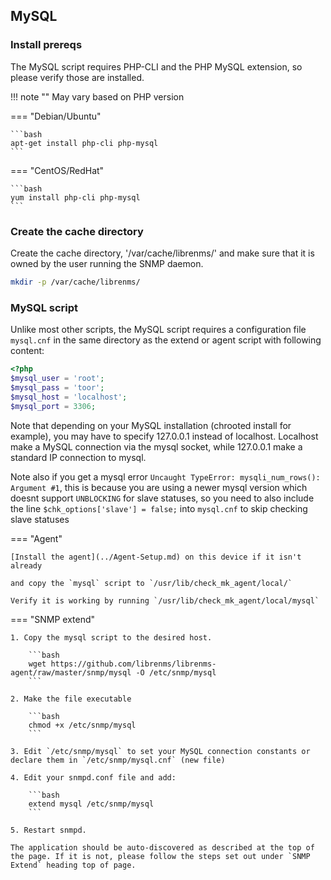 
## MySQL

### Install prereqs
The MySQL script requires PHP-CLI and the PHP MySQL extension, so
please verify those are installed.

!!! note "" 
    May vary based on PHP version
        
=== "Debian/Ubuntu"

    ```bash
    apt-get install php-cli php-mysql
    ```

=== "CentOS/RedHat"

    ```bash
    yum install php-cli php-mysql
    ```

### Create the cache directory

Create the cache directory, '/var/cache/librenms/' and make sure
that it is owned by the user running the SNMP daemon.

```bash
mkdir -p /var/cache/librenms/
```

### MySQL script
Unlike most other scripts, the MySQL script requires a configuration
file `mysql.cnf` in the same directory as the extend or agent script
with following content:

```php
<?php
$mysql_user = 'root';
$mysql_pass = 'toor';
$mysql_host = 'localhost';
$mysql_port = 3306;
```

Note that depending on your MySQL installation (chrooted install for example),
you may have to specify 127.0.0.1 instead of localhost. Localhost make
a MySQL connection via the mysql socket, while 127.0.0.1 make a standard
IP connection to mysql.

Note also if you get a mysql error `Uncaught TypeError: mysqli_num_rows(): Argument #1`,
this is because you are using a newer mysql version which doesnt support `UNBLOCKING` for slave statuses,
so you need to also include the line `$chk_options['slave'] = false;` into `mysql.cnf` to skip checking slave statuses

=== "Agent"

    [Install the agent](../Agent-Setup.md) on this device if it isn't already

    and copy the `mysql` script to `/usr/lib/check_mk_agent/local/`

    Verify it is working by running `/usr/lib/check_mk_agent/local/mysql`

=== "SNMP extend"

    1. Copy the mysql script to the desired host.

        ```bash
        wget https://github.com/librenms/librenms-agent/raw/master/snmp/mysql -O /etc/snmp/mysql
        ```

    2. Make the file executable

        ```bash
        chmod +x /etc/snmp/mysql
        ```

    3. Edit `/etc/snmp/mysql` to set your MySQL connection constants or declare them in `/etc/snmp/mysql.cnf` (new file)

    4. Edit your snmpd.conf file and add:

        ```bash
        extend mysql /etc/snmp/mysql
        ```

    5. Restart snmpd.

    The application should be auto-discovered as described at the top of
    the page. If it is not, please follow the steps set out under `SNMP
    Extend` heading top of page.

